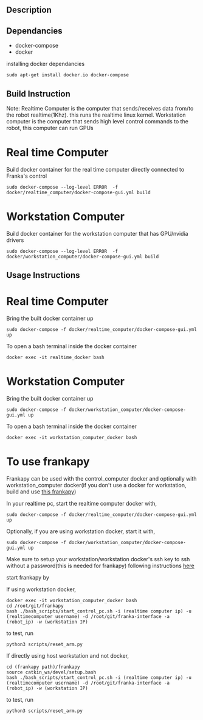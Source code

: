 ## Description 


## Dependancies 
- docker-compose
- docker 

installing docker dependancies 
```
sudo apt-get install docker.io docker-compose
```
## Build Instruction


Note: Realtime Computer is the computer that sends/receives data from/to the robot realtime(1Khz). this runs the realtime linux kernel. Workstation computer is the computer that sends high level control commands to the robot, this computer can run GPUs

# Real time Computer 
Build docker container for the real time computer directly connected to Franka's control 
```
sudo docker-compose --log-level ERROR  -f docker/realtime_computer/docker-compose-gui.yml build
```

# Workstation Computer 
Build docker container for the workstation computer that has GPU/nvidia drivers
```
sudo docker-compose --log-level ERROR  -f docker/workstation_computer/docker-compose-gui.yml build
```


## Usage Instructions 
# Real time Computer 
Bring the built docker container up 

```
sudo docker-compose -f docker/realtime_computer/docker-compose-gui.yml up 
```

To open a bash terminal inside the docker container 
```
docker exec -it realtime_docker bash
```

# Workstation Computer 
Bring the built docker container up 

```
sudo docker-compose -f docker/workstation_computer/docker-compose-gui.yml up 
```

To open a bash terminal inside the docker container 
```
docker exec -it workstation_computer_docker bash
```

# To use frankapy 
Frankapy can be used with the control_computer docker and optionally with workstation_computer docker(if you don't use a docker for workstation, build and use [this frankapy](https://github.com/Ruthrash/frankapy)) 

In your realtime pc, start the realtime computer docker with,
```
sudo docker-compose -f docker/realtime_computer/docker-compose-gui.yml up 
```

Optionally, if you are using workstation docker, start it with, 
```
sudo docker-compose -f docker/workstation_computer/docker-compose-gui.yml up 
```

Make sure to setup your workstation/workstation docker's ssh key to ssh without a password(this is needed for frankapy) following instructions [here](https://github.com/iamlab-cmu/frankapy#setting-up-ssh-key-to-control-pc)

start frankapy by 

If using workstation docker, 

```
docker exec -it workstation_computer_docker bash
cd /root/git/frankapy 
bash ./bash_scripts/start_control_pc.sh -i (realtime computer ip) -u (realtimecomputer username) -d /root/git/franka-interface -a (robot_ip) -w (workstation IP)
```
to test, run
```
python3 scripts/reset_arm.py
```
If directly using host workstation and not docker, 
```
cd (frankapy path)/frankapy 
source catkin_ws/devel/setup.bash 
bash ./bash_scripts/start_control_pc.sh -i (realtime computer ip) -u (realtimecomputer username) -d /root/git/franka-interface -a (robot_ip) -w (workstation IP)
```
to test, run
```
python3 scripts/reset_arm.py
```



